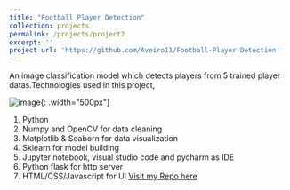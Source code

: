 ```yaml
---
title: "Football Player Detection"
collection: projects
permalink: /projects/project2
excerpt: ''
project url: 'https://github.com/Aveiro11/Football-Player-Detection'
---
```

An image classification model which detects players from 5 trained player datas.Technologies used in this project,

![image](https://github.com/Aveiro11/Adib.github.io/assets/74791612/46af6954-65f9-4325-9eae-59e90b2460b2){: .width="500px"}

1. Python
2. Numpy and OpenCV for data cleaning
3. Matplotlib & Seaborn for data visualization
4. Sklearn for model building
5. Jupyter notebook, visual studio code and pycharm as IDE
6. Python flask for http server
7. HTML/CSS/Javascript for UI 
[Visit my Repo here](https://github.com/Aveiro11/Football-Player-Detection)
